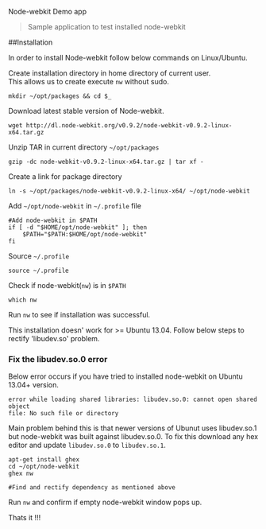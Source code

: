 Node-webkit Demo app
> Sample application to test installed node-webkit

##Installation

In order to install Node-webkit follow below commands on Linux/Ubuntu.

Create installation directory in home directory of current user. <br />
This allows us to create execute `nw` without sudo.
```
mkdir ~/opt/packages && cd $_
```

Download latest stable version of Node-webkit.
```
wget http://dl.node-webkit.org/v0.9.2/node-webkit-v0.9.2-linux-x64.tar.gz
```

Unzip TAR in current directory `~/opt/packages`
```
gzip -dc node-webkit-v0.9.2-linux-x64.tar.gz | tar xf -
```

Create a link for package directory
```
ln -s ~/opt/packages/node-webkit-v0.9.2-linux-x64/ ~/opt/node-webkit
```

Add `~/opt/node-webkit` in `~/.profile` file
```
#Add node-webkit in $PATH
if [ -d "$HOME/opt/node-webkit" ]; then
	$PATH="$PATH:$HOME/opt/node-webkit"
fi
```

Source `~/.profile`
```
source ~/.profile
```

Check if node-webkit(`nw`) is in `$PATH`
```
which nw
```

Run `nw` to see if installation was successful.

This installation doesn' work for >= Ubuntu 13.04. Follow below steps to rectify 'libudev.so' problem.

### Fix the libudev.so.0 error

Below error occurs if you have tried to installed node-webkit on Ubuntu 13.04+ version.
```
error while loading shared libraries: libudev.so.0: cannot open shared object
file: No such file or directory
```

Main problem behind this is that newer versions of Ubunut uses libudev.so.1 but node-webkit was built against libudev.so.0. To fix this download any hex editor and update `libudev.so.0` to `libudev.so.1`.
```
apt-get install ghex
cd ~/opt/node-webkit
ghex nw

#Find and rectify dependency as mentioned above
```

Run `nw` and confirm if empty node-webkit window pops up.

Thats it !!!






